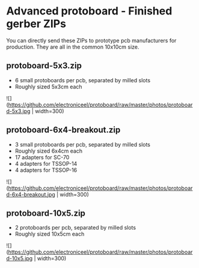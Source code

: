 Advanced protoboard - Finished gerber ZIPs
==========================================

You can directly send these ZIPs to prototype pcb manufacturers
for production. They are all in the common 10x10cm size.

protoboard-5x3.zip
------------------

* 6 small protoboards per pcb, separated by milled slots
* Roughly sized 5x3cm each

![](https://github.com/electroniceel/protoboard/raw/master/photos/protoboard-5x3.jpg | width=300)

protoboard-6x4-breakout.zip
---------------------------

* 3 small protoboards per pcb, separated by milled slots
* Roughly sized 6x4cm each
* 17 adapters for SC-70
* 4 adapters for TSSOP-14
* 4 adapters for TSSOP-16

![](https://github.com/electroniceel/protoboard/raw/master/photos/protoboard-6x4-breakout.jpg | width=300)

protoboard-10x5.zip
-------------------

* 2 protoboards per pcb, separated by milled slots
* Roughly sized 10x5cm each

![](https://github.com/electroniceel/protoboard/raw/master/photos/protoboard-10x5.jpg | width=300)
